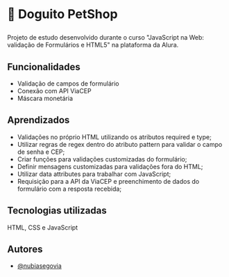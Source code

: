 # 🐶 Doguito PetShop </p>

Projeto de estudo desenvolvido durante o curso "JavaScript na Web: validação de Formulários e HTML5" na plataforma da Alura.

## Funcionalidades

- Validação de campos de formulário
- Conexão com API ViaCEP
- Máscara monetária

## Aprendizados

- Validações no próprio HTML utilizando os atributos required e type;
- Utilizar regras de regex dentro do atributo pattern para validar o campo de senha e CEP;
- Criar funções para validações customizadas do formulário;
- Definir mensagens customizadas para validações fora do HTML;
- Utilizar data attributes para trabalhar com JavaScript;
- Requisição para a API da ViaCEP e preenchimento de dados do formulário com a resposta recebida;

## Tecnologias utilizadas

HTML, CSS e JavaScript

## Autores

- [@nubiasegovia](https://github.com/nubiasegovia)